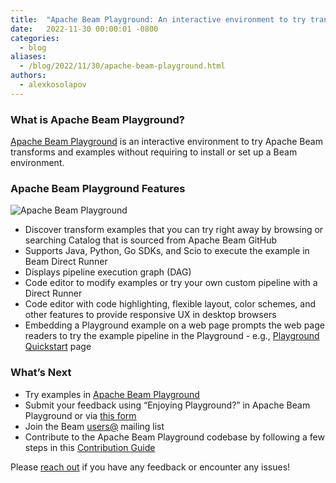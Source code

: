 ```yaml
---
title:  "Apache Beam Playground: An interactive environment to try transforms and examples"
date:   2022-11-30 00:00:01 -0800
categories:
  - blog
aliases:
  - /blog/2022/11/30/apache-beam-playground.html
authors:
  - alexkosolapov
---
```

<!--
Licensed under the Apache License, Version 2.0 (the "License");
you may not use this file except in compliance with the License.
You may obtain a copy of the License at
http://www.apache.org/licenses/LICENSE-2.0
Unless required by applicable law or agreed to in writing, software
distributed under the License is distributed on an "AS IS" BASIS,
WITHOUT WARRANTIES OR CONDITIONS OF ANY KIND, either express or implied.
See the License for the specific language governing permissions and
limitations under the License.
-->

### **What is Apache Beam Playground?**
[Apache Beam Playground](https://play-dev.beam.apache.org/) is an interactive environment to try Apache Beam transforms and examples without requiring to install or set up a Beam environment.


### **Apache Beam Playground Features**

<img class="center-block"
    src="/images/blog/BeamPlayground.gif"
    alt="Apache Beam Playground">

* Discover transform examples that you can try right away by browsing or searching Catalog that is sourced from Apache Beam GitHub
* Supports Java, Python, Go SDKs, and Scio to execute the example in Beam Direct Runner
* Displays pipeline execution graph (DAG)
* Code editor to modify examples or try your own custom pipeline with a Direct Runner
* Code editor with code highlighting, flexible layout, color schemes, and other features to provide responsive UX in desktop browsers
* Embedding a Playground example on a web page prompts the web page readers to try the example pipeline in the Playground - e.g., [Playground Quickstart](/get-started/try-beam-playground/) page


### **What’s Next**
* Try examples in [Apache Beam Playground](https://play-dev.beam.apache.org/)
* Submit your feedback using “Enjoying Playground?” in Apache Beam Playground or via [this form](https://docs.google.com/forms/d/e/1FAIpQLSd5_5XeOwwW2yjEVHUXmiBad8Lxk-4OtNcgG45pbyAZzd4EbA/viewform?usp=pp_url)
* Join the Beam [users@](/community/contact-us) mailing list
* Contribute to the Apache Beam Playground codebase by following a few steps in this  [Contribution Guide](/contribute)

Please [reach out](/community/contact-us) if you have any feedback or encounter any issues!
